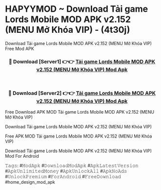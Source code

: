 # HAPYYMOD ~ Download Tải game Lords Mobile MOD APK v2.152 (MENU Mở Khóa VIP) - (4t30j)
Download Tải game Lords Mobile MOD APK v2.152 (MENU Mở Khóa VIP) Free Mod APK

<div align="center">
<h3>🔴 Download [Server1] 👉👉 <a href="https://apk-comot.site?title=Tải_game_Lords_Mobile_MOD_APK_v2.152_(MENU_Mở_Khóa_VIP)">Tải game Lords Mobile MOD APK v2.152 (MENU Mở Khóa VIP) Mod Apk</a></h3><br>

<h3>🔴 Download [Server2] 👉👉 <a href="https://apk-comot.site?title=Tải_game_Lords_Mobile_MOD_APK_v2.152_(MENU_Mở_Khóa_VIP)">Tải game Lords Mobile MOD APK v2.152 (MENU Mở Khóa VIP) Mod Apk</a></h3>
</div>


Free Download APK MOD Tải game Lords Mobile MOD APK v2.152 (MENU Mở Khóa VIP)

Download Tải game Lords Mobile MOD APK v2.152 (MENU Mở Khóa VIP) 

Free APK MOD Tải game Lords Mobile MOD APK v2.152 (MENU Mở Khóa VIP) 

Download Tải game Lords Mobile MOD APK v2.152 (MENU Mở Khóa VIP) Mod For Android

𝚃𝚊𝚐𝚜: #𝙼𝚘𝚍𝙰𝚙𝚔 #𝙳𝚘𝚠𝚗𝚕𝚘𝚊𝚍𝙼𝚘𝚍𝙰𝚙𝚔 #𝙰𝚙𝚔𝙻𝚊𝚝𝚎𝚜𝚝𝚅𝚎𝚛𝚜𝚒𝚘𝚗 #𝙰𝚙𝚔𝚄𝚗𝚕𝚒𝚖𝚒𝚝𝚎𝚍𝙼𝚘𝚗𝚎𝚢 #𝙰𝚙𝚔𝚄𝚗𝚕𝚘𝚌𝚔𝙰𝚕𝚕 #𝙰𝚙𝚔𝙽𝚘𝙰𝚍𝚜 #𝚄𝚗𝚕𝚘𝚌𝚔𝙿𝚛𝚎𝚖𝚒𝚞𝚖 #𝙵𝚘𝚛𝙰𝚗𝚍𝚛𝚘𝚒𝚍 #𝙵𝚛𝚎𝚎𝙳𝚘𝚠𝚗𝚕𝚘𝚊𝚍 #home_design_mod_apk